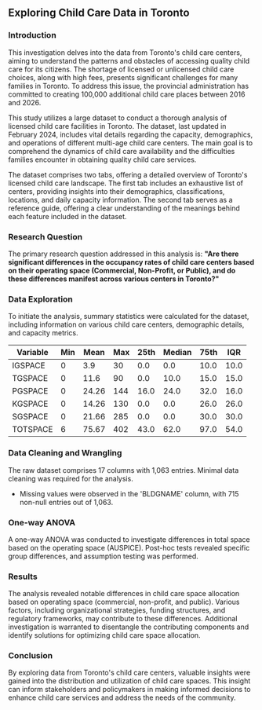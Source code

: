 ## Exploring Child Care Data in Toronto

### Introduction

This investigation delves into the data from Toronto's child care centers, aiming to understand the patterns and obstacles of accessing quality child care for its citizens. The shortage of licensed or unlicensed child care choices, along with high fees, presents significant challenges for many families in Toronto. To address this issue, the provincial administration has committed to creating 100,000 additional child care places between 2016 and 2026.

This study utilizes a large dataset to conduct a thorough analysis of licensed child care facilities in Toronto. The dataset, last updated in February 2024, includes vital details regarding the capacity, demographics, and operations of different multi-age child care centers. The main goal is to comprehend the dynamics of child care availability and the difficulties families encounter in obtaining quality child care services.

The dataset comprises two tabs, offering a detailed overview of Toronto's licensed child care landscape. The first tab includes an exhaustive list of centers, providing insights into their demographics, classifications, locations, and daily capacity information. The second tab serves as a reference guide, offering a clear understanding of the meanings behind each feature included in the dataset.

### Research Question

The primary research question addressed in this analysis is: **"Are there significant differences in the occupancy rates of child care centers based on their operating space (Commercial, Non-Profit, or Public), and do these differences manifest across various centers in Toronto?"**

### Data Exploration

To initiate the analysis, summary statistics were calculated for the dataset, including information on various child care centers, demographic details, and capacity metrics.

| Variable    | Min | Mean | Max | 25th | Median | 75th | IQR  |
|-------------|-----|------|-----|------|--------|------|------|
| IGSPACE     | 0   | 3.9  | 30  | 0.0  | 0.0    | 10.0 | 10.0 |
| TGSPACE     | 0   | 11.6 | 90  | 0.0  | 10.0   | 15.0 | 15.0 |
| PGSPACE     | 0   | 24.26| 144 | 16.0 | 24.0   | 32.0 | 16.0 |
| KGSPACE     | 0   | 14.26| 130 | 0.0  | 0.0    | 26.0 | 26.0 |
| SGSPACE     | 0   | 21.66| 285 | 0.0  | 0.0    | 30.0 | 30.0 |
| TOTSPACE    | 6   | 75.67| 402 | 43.0 | 62.0   | 97.0 | 54.0 |

### Data Cleaning and Wrangling

The raw dataset comprises 17 columns with 1,063 entries. Minimal data cleaning was required for the analysis.

- Missing values were observed in the 'BLDGNAME' column, with 715 non-null entries out of 1,063.

### One-way ANOVA

A one-way ANOVA was conducted to investigate differences in total space based on the operating space (AUSPICE). Post-hoc tests revealed specific group differences, and assumption testing was performed.

### Results

The analysis revealed notable differences in child care space allocation based on operating space (commercial, non-profit, and public). Various factors, including organizational strategies, funding structures, and regulatory frameworks, may contribute to these differences. Additional investigation is warranted to disentangle the contributing components and identify solutions for optimizing child care space allocation.

### Conclusion

By exploring data from Toronto's child care centers, valuable insights were gained into the distribution and utilization of child care spaces. This insight can inform stakeholders and policymakers in making informed decisions to enhance child care services and address the needs of the community.
